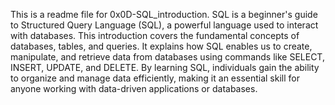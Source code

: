 This is a readme file for 0x0D-SQL_introduction.
SQL is a beginner's guide to Structured Query Language (SQL), a powerful language used to interact with databases. This introduction covers the fundamental concepts of databases, tables, and queries. It explains how SQL enables us to create, manipulate, and retrieve data from databases using commands like SELECT, INSERT, UPDATE, and DELETE. By learning SQL, individuals gain the ability to organize and manage data efficiently, making it an essential skill for anyone working with data-driven applications or databases.